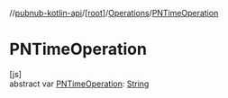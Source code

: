 //[pubnub-kotlin-api](../../../index.md)/[[root]](../index.md)/[Operations](index.md)/[PNTimeOperation](-p-n-time-operation.md)

# PNTimeOperation

[js]\
abstract var [PNTimeOperation](-p-n-time-operation.md): [String](https://kotlinlang.org/api/latest/jvm/stdlib/kotlin-stdlib/kotlin/-string/index.html)

